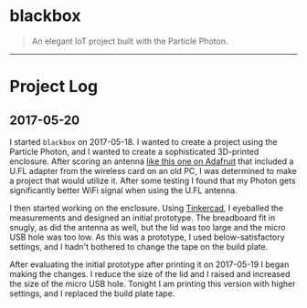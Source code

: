 # blackbox
> An elegant IoT project built with the Particle Photon.
-------------------------------------------------------
# Project Log

## 2017-05-20
I started `blackbox` on 2017-05-18. I wanted to create a project using the
Particle Photon, and I wanted to create a sophisticated 3D-printed enclosure.
After scoring an antenna
[like this one on Adafruit](https://www.adafruit.com/product/944) that included
a U.FL adapter from the wireless card on an old PC, I was determined to make
a project that would utilize it. After some testing I found that my Photon gets
significantly better WiFi signal when using the U.FL antenna.

I then started working on the enclosure.
Using [Tinkercad](https://tinkercad.com), I eyeballed the measurements and
designed an initial prototype. The breadboard fit in snugly, as did the antenna
as well, but the lid was too large and the micro USB hole was too low.
As this was a prototype, I used below-satisfactory settings, and I hadn't
bothered to change the tape on the build plate.

After evaluating the initial prototype after printing it on 2017-05-19 I began
making the changes.  I reduce the size of the lid and I raised and increased
the size of the micro USB hole.  Tonight I am printing this version with higher
settings, and I replaced the build plate tape.
